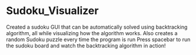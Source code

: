 # Sudoku_Visualizer
Created a sudoku GUI that can be automatically solved using backtracking algorithm, all while visualizing how the algorithm works. Also creates a random Sudoku puzzle every time the program is run
Press spacebar to run the sudoku board and watch the backtracking algorithm in action!

